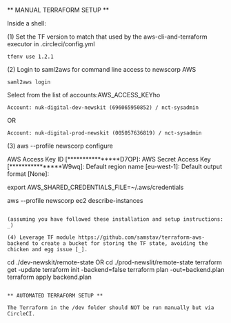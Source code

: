 ** MANUAL TERRAFORM SETUP **

Inside a shell:

(1) Set the TF version to match that used by the aws-cli-and-terraform executor in .circleci/config.yml

```
tfenv use 1.2.1
```

(2) Login to saml2aws for command line access to newscorp AWS

```
saml2aws login
```
Select from the list of accounts:AWS_ACCESS_KEYho
```
Account: nuk-digital-dev-newskit (696065950852) / nct-sysadmin
```
OR
```
Account: nuk-digital-prod-newskit (005057636819) / nct-sysadmin
```

(3)
aws --profile newscorp configure

AWS Access Key ID [****************D7OP]: 
AWS Secret Access Key [****************W9wq]: 
Default region name [eu-west-1]: 
Default output format [None]:

export AWS_SHARED_CREDENTIALS_FILE=~/.aws/credentials

aws --profile newscorp ec2 describe-instances

```

(assuming you have followed these installation and setup instructions: _)

(4) Leverage TF module https://github.com/samstav/terraform-aws-backend to create a bucket for storing the TF state, avoiding the chicken and egg issue [_].

```
cd ./dev-newskit/remote-state OR cd ./prod-newslit/remote-state
terraform get -update
terraform init -backend=false
terraform plan -out=backend.plan
terraform apply backend.plan
```

** AUTOMATED TERRAFORM SETUP **

The Terraform in the /dev folder should NOT be run manually but via CircleCI.

